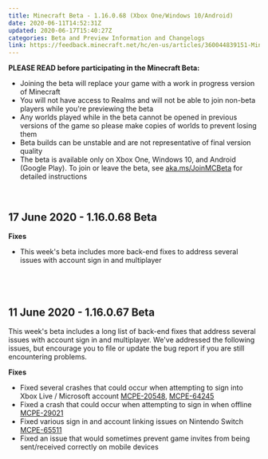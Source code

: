 ```yaml
---
title: Minecraft Beta - 1.16.0.68 (Xbox One/Windows 10/Android)
date: 2020-06-11T14:52:31Z
updated: 2020-06-17T15:40:27Z
categories: Beta and Preview Information and Changelogs
link: https://feedback.minecraft.net/hc/en-us/articles/360044839151-Minecraft-Beta-1-16-0-68-Xbox-One-Windows-10-Android-
---
```


**PLEASE READ before participating in the Minecraft Beta:**

-   Joining the beta will replace your game with a work in progress version of Minecraft
-   You will not have access to Realms and will not be able to join non-beta players while you\'re previewing the beta
-   Any worlds played while in the beta cannot be opened in previous versions of the game so please make copies of worlds to prevent losing them
-   Beta builds can be unstable and are not representative of final version quality
-   The beta is available only on Xbox One, Windows 10, and Android (Google Play). To join or leave the beta, see [aka.ms/JoinMCBeta](https://aka.ms/JoinMCBeta) for detailed instructions

 

## 17 June 2020 - 1.16.0.68 Beta

**Fixes** 

-   This week\'s beta includes more back-end fixes to address several issues with account sign in and multiplayer

##  

## 11 June 2020 - 1.16.0.67 Beta

This week\'s beta includes a long list of back-end fixes that address several issues with account sign in and multiplayer. We\'ve addressed the following issues, but encourage you to file or update the bug report if you are still encountering problems.

**Fixes**

-   Fixed several crashes that could occur when attempting to sign into Xbox Live / Microsoft account [MCPE-20548](https://bugs.mojang.com/browse/MCPE-20548), [MCPE-64245](https://bugs.mojang.com/browse/MCPE-64245) 
-   Fixed a crash that could occur when attempting to sign in when offline [MCPE-29021](https://bugs.mojang.com/browse/MCPE-29021) 
-   Fixed various sign in and account linking issues on Nintendo Switch [MCPE-65511](https://bugs.mojang.com/browse/MCPE-65511) 
-   Fixed an issue that would sometimes prevent game invites from being sent/received correctly on mobile devices
